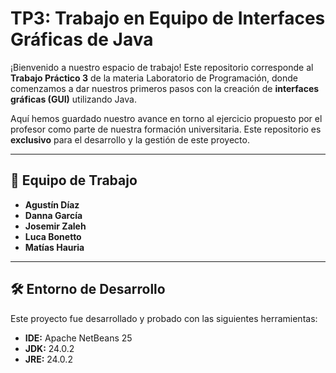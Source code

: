 # TP3: Trabajo en Equipo de Interfaces Gráficas de Java

¡Bienvenido a nuestro espacio de trabajo! Este repositorio corresponde al **Trabajo Práctico 3** de la materia Laboratorio de Programación, donde comenzamos a dar nuestros primeros pasos con la creación de **interfaces gráficas (GUI)** utilizando Java.

Aquí hemos guardado nuestro avance en torno al ejercicio propuesto por el profesor como parte de nuestra formación universitaria. Este repositorio es **exclusivo** para el desarrollo y la gestión de este proyecto.

---

## 👥 Equipo de Trabajo

* **Agustín Díaz**
* **Danna García**
* **Josemir Zaleh**
* **Luca Bonetto**
* **Matías Hauria**

---

## 🛠️ Entorno de Desarrollo

Este proyecto fue desarrollado y probado con las siguientes herramientas:

* **IDE:** Apache NetBeans 25
* **JDK:** 24.0.2
* **JRE:** 24.0.2
